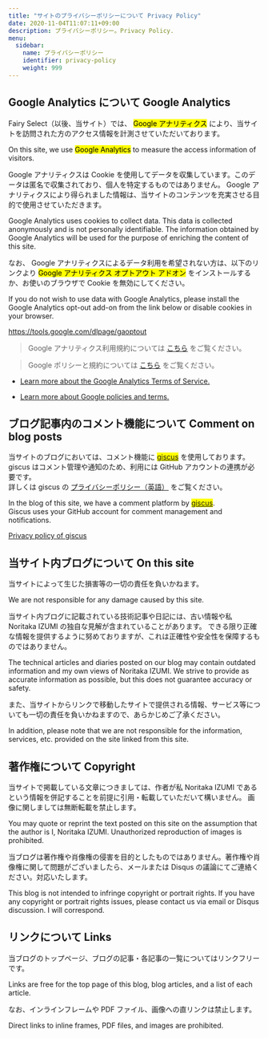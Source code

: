 ```yaml
---
title: "サイトのプライバシーポリシーについて Privacy Policy"
date: 2020-11-04T11:07:11+09:00
description: プライバシーポリシー。Privacy Policy.
menu:
  sidebar:
    name: プライバシーポリシー
    identifier: privacy-policy
    weight: 999
---
```


## Google Analytics について Google Analytics

Fairy Select（以後、当サイト）では、 <mark>Google アナリティクス</mark> により、当サイトを訪問された方のアクセス情報を計測させていただいております。

On this site, we use <mark>Google Analytics</mark> to measure the access information of visitors.

Google アナリティクスは Cookie を使用してデータを収集しています。このデータは匿名で収集されており、個人を特定するものではありません。
Google アナリティクスにより得られました情報は、当サイトのコンテンツを充実させる目的で使用させていただきます。

Google Analytics uses cookies to collect data. This data is collected anonymously and is not personally identifiable.
The information obtained by Google Analytics will be used for the purpose of enriching the content of this site.

なお、 Google アナリティクスによるデータ利用を希望されない方は、以下のリンクより <mark>Google アナリティクス オプトアウト アドオン</mark> をインストールするか、お使いのブラウザで Cookie を無効にしてください。

If you do not wish to use data with Google Analytics, please install the Google Analytics opt-out add-on from the link below or disable cookies in your browser.

https://tools.google.com/dlpage/gaoptout

> Google アナリティクス利用規約については [こちら](https://marketingplatform.google.com/about/analytics/terms/jp/) をご覧ください。

> Google ポリシーと規約については [こちら](https://policies.google.com/technologies/ads) をご覧ください。

- [Learn more about the Google Analytics Terms of Service.](https://marketingplatform.google.com/about/analytics/terms/jp/)

- [Learn more about Google policies and terms.](https://policies.google.com/technologies/ads)

## ブログ記事内のコメント機能について Comment on blog posts

当サイトのブログにおいては、コメント機能に <mark>[giscus](https://giscus.app/ja)</mark> を使用しております。  
giscus はコメント管理や通知のため、利用には GitHub アカウントの連携が必要です。  
詳しくは giscus の [プライバシーポリシー（英語）](https://github.com/giscus/giscus/blob/main/PRIVACY-POLICY.md) をご覧ください。

In the blog of this site, we have a comment platform by <mark>[giscus](https://giscus.app/en)</mark>.  
Giscus uses your GitHub account for comment management and notifications.

[Privacy policy of giscus](https://github.com/giscus/giscus/blob/main/PRIVACY-POLICY.md)

## 当サイト内ブログについて On this site

当サイトによって生じた損害等の一切の責任を負いかねます。

We are not responsible for any damage caused by this site.

当サイト内ブログに記載されている技術記事や日記には、古い情報や私 Noritaka IZUMI の独自な見解が含まれていることがあります。
できる限り正確な情報を提供するように努めておりますが、これは正確性や安全性を保障するものではありません。

The technical articles and diaries posted on our blog may contain outdated information and my own views of Noritaka IZUMI.
We strive to provide as accurate information as possible, but this does not guarantee accuracy or safety.

また、当サイトからリンクで移動したサイトで提供される情報、サービス等についても一切の責任を負いかねますので、あらかじめご了承ください。

In addition, please note that we are not responsible for the information, services, etc. provided on the site linked from this site.

## 著作権について Copyright

当サイトで掲載している文章につきましては、作者が私 Noritaka IZUMI であるという情報を併記することを前提に引用・転載していただいて構いません。
画像に関しましては無断転載を禁止します。

You may quote or reprint the text posted on this site on the assumption that the author is I, Noritaka IZUMI.
Unauthorized reproduction of images is prohibited.

当ブログは著作権や肖像権の侵害を目的としたものではありません。著作権や肖像権に関して問題がございましたら、メールまたは Disqus の議論にてご連絡ください。対応いたします。

This blog is not intended to infringe copyright or portrait rights. If you have any copyright or portrait rights issues, please contact us via email or Disqus discussion. I will correspond.

## リンクについて Links

当ブログのトップページ、ブログの記事・各記事の一覧についてはリンクフリーです。

Links are free for the top page of this blog, blog articles, and a list of each article.

なお、インラインフレームや PDF ファイル、画像への直リンクは禁止します。

Direct links to inline frames, PDF files, and images are prohibited.
